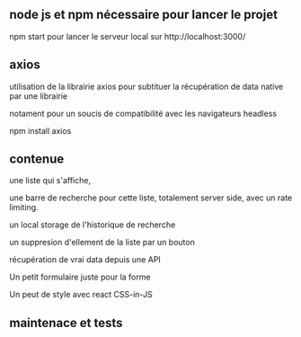 ## node js et npm nécessaire pour lancer le projet

npm start pour lancer le serveur local sur http://localhost:3000/

## axios
 utilisation de la librairie axios pour subtituer la récupération de data native par une librairie

 notament pour un soucis de compatibilité avec les navigateurs headless 

 npm install axios

## contenue

une liste qui s'affiche,

une barre de recherche pour cette liste, totalement server side, avec un rate limiting.

un local storage de l'historique de recherche

un suppresion d'ellement de la liste par un bouton

récupération de vrai data depuis une API

Un petit formulaire juste pour la forme

Un peut de style avec react CSS-in-JS

## maintenace et tests